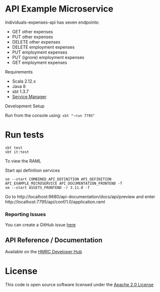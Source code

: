 API Example Microservice
========================
Individuals-expenses-api has seven endpoints:
  - GET other expenses
  - PUT other expenses
  - DELETE other expenses
  - DELETE employment expenses
  - PUT employment expenses
  - PUT (ignore) employment expenses
  - GET employment expenses
    
Requirements
- Scala 2.12.x
- Java 8
- sbt 1.3.7
- [Service Manager](https://github.com/hmrc/service-manager)
    
Development Setup

Run from the console using: `sbt "~run 7795"`
 
# Run tests
```
sbt test
sbt it:test
```

To view the RAML

Start api definition services

```
sm --start COMBINED_API_DEFINITION API_DEFINITION API_EXAMPLE_MICROSERVICE API_DOCUMENTATION_FRONTEND -f
sm --start ASSETS_FRONTEND -r 3.11.0 -f
```

Go to http://localhost:9680/api-documentation/docs/api/preview and enter http://localhost:7795/api/conf/1.0/application.raml 

### Reporting Issues

You can create a GitHub issue [here](https://github.com/hmrc/individuals-expenses-api/issues)


## API Reference / Documentation 
Available on the [HMRC Developer Hub](https://developer.service.hmrc.gov.uk/api-documentation)


# License

This code is open source software licensed under the [Apache 2.0 License]("http://www.apache.org/licenses/LICENSE-2.0.html")
